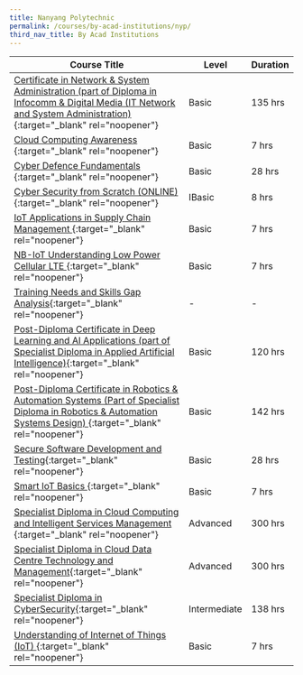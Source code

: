 ```yaml
---
title: Nanyang Polytechnic
permalink: /courses/by-acad-institutions/nyp/
third_nav_title: By Acad Institutions
---
```

|Course Title  | Level | Duration |
| - | - | - | 
|[Certificate in Network & System Administration (part of Diploma in Infocomm & Digital Media (IT Network and System Administration) ](https://www.nyp.edu.sg/schools/sit/lifelong-learning/wsc_leading_to_diploma_in_infocomm_digitalmedia/entry-and-application.html){:target="_blank" rel="noopener"} |Basic|135 hrs |
|[Cloud Computing Awareness ](https://nypeservices.nyp.edu.sg/alls/course/cseDetails.jsp?id=24893){:target="_blank" rel="noopener"} |Basic|7 hrs |
|[Cyber Defence Fundamentals ](https://www.nyp.edu.sg/schools/sit/lifelong-learning/cyber-defence-fundamentals.html){:target="_blank" rel="noopener"} |Basic|28 hrs |
|[Cyber Security from Scratch (ONLINE)](https://nypeservices.nyp.edu.sg/alls/course/cseDetails.jsp?id=24887){:target="_blank" rel="noopener"} |IBasic|8 hrs |
|[IoT Applications in Supply Chain Management ](https://nypeservices.nyp.edu.sg/alls/course/cseDetails.jsp?id=22574){:target="_blank" rel="noopener"} |Basic|7 hrs |
|[NB-IoT Understanding Low Power Cellular LTE ](https://nypeservices.nyp.edu.sg/alls/course/cseDetails.jsp?id=23479){:target="_blank" rel="noopener"} |Basic|7 hrs |
|[Training Needs and Skills Gap Analysis](https://nypeservices.nyp.edu.sg/alls/course/cseDetails.jsp?id=26275){:target="_blank" rel="noopener"} | - |- |
|[Post-Diploma Certificate in Deep Learning and AI Applications (part of Specialist Diploma in Applied Artificial Intelligence)](https://nypeservices.nyp.edu.sg/alls/course/cseDetails.jsp?id=23786){:target="_blank" rel="noopener"} |Basic|120 hrs |
|[Post-Diploma Certificate in Robotics & Automation Systems (Part of Specialist Diploma in Robotics & Automation Systems Design) ](https://www.nyp.edu.sg/schools/seg/lifelong-learning/elp-specialist-diploma-in-robotics-and-automation-systems-design.html){:target="_blank" rel="noopener"} |Basic|142 hrs |
|[Secure Software Development and Testing](https://www.nyp.edu.sg/schools/sit/lifelong-learning/secure-software-development-and-testing.html){:target="_blank" rel="noopener"} |Basic|28 hrs |
|[Smart IoT Basics ](https://nypeservices.nyp.edu.sg/alls/course/cseDetails.jsp?id=24885){:target="_blank" rel="noopener"} |Basic|7 hrs |
|[Specialist Diploma in Cloud Computing and Intelligent Services Management ](https://nypeservices.nyp.edu.sg/alls/course/cseDetails.jsp?id=24303){:target="_blank" rel="noopener"} |Advanced|300 hrs |
|[Specialist Diploma in Cloud Data Centre Technology and Management](https://nypeservices.nyp.edu.sg/alls/course/cseDetails.jsp?id=21863){:target="_blank" rel="noopener"} |Advanced|300 hrs |
|[Specialist Diploma in CyberSecurity](https://www.nyp.edu.sg/schools/sit/lifelong-learning/specialist-diploma-in-cybersecurity/entry-and-application.html){:target="_blank" rel="noopener"} |Intermediate|138 hrs |
|[Understanding of Internet of Things (IoT) ](https://nypeservices.nyp.edu.sg/alls/course/cseDetails.jsp?id=21220){:target="_blank" rel="noopener"} |Basic|7 hrs |